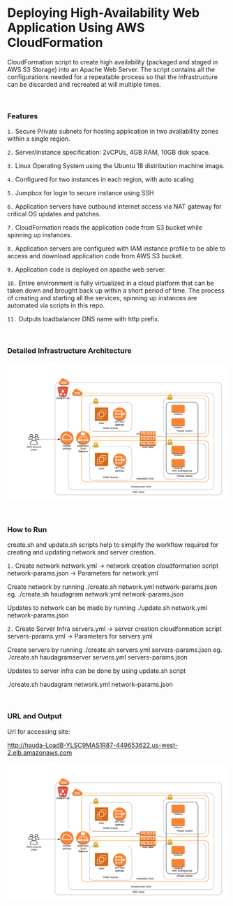 
# Deploying High-Availability Web Application Using AWS CloudFormation

CloudFormation script to create high availability (packaged and staged in AWS S3 Storage) into an Apache Web Server. The script contains all the configurations needed for a repeatable process so that the infrastructure can be discarded and recreated at will multiple times.

<br>

### Features

`1.`  Secure Private subnets for hosting application in two availability zones within a single region.

`2.`  Server/instance specification: 2vCPUs, 4GB RAM, 10GB disk space.

`3.`  Linux Operating System using the Ubuntu 18 distribution machine image.

`4.`  Configured for two instances in each region, with auto scaling

`5.`  Jumpbox for login to secure instance using SSH

`6.`  Application servers have outbound internet access via NAT gateway for critical OS updates and patches.

`7.`  CloudFormation reads the application code from S3 bucket while spinning up instances.

`8.`  Application servers are configured with IAM instance profile to be able to access and download application code from AWS S3 bucket.

`9.` Application code is deployed on apache web server.

`10.` Entire environment is fully virtualized in a cloud platform that can be taken down and brought back up within a short period of time. The process of creating and starting all the services, spinning up instances are automated via scripts in this repo.

`11.` Outputs loadbalancer DNS name with http prefix.

<br>

### Detailed Infrastructure Architecture

![alt text][architecture]

[architecture]: https://github.com/prasadpandari/HACloudFormation/blob/master/HAArchitecture.png "Architecture Diagram"

<br>

### How to Run

create.sh and update.sh scripts help to simplify the workflow required for creating and updating 
network and server creation.

`1.`  Create network
 network.yml -> network creation cloudformation script
 network-params.json -> Parameters for network.yml
 
 Create network by running 
 ./create.sh <some-network-name> network.yml network-params.json
eg. ./create.sh haudagram network.yml network-params.json

 Updates to network can be made by running
 ./update.sh <some-network-name> network.yml network-params.json

`2.` Create Server Infra
 servers.yml -> server creation cloudformation script
 servers-params.yml -> Parameters for servers.yml

 Create servers by running
 ./create.sh <some-server-infra> servers.yml servers-params.json
 eg. ./create.sh haudagramserver servers.yml servers-params.json
 
 Updates to server infra can be done by using update.sh script

./create.sh haudagram network.yml network-params.json

<br>

### URL and Output

Url for accessing site: 

http://hauda-LoadB-YLSC9MAS1R87-449653622.us-west-2.elb.amazonaws.com 

![alt text][architecture]

[Screenshot]: https://github.com/prasadpandari/HACloudFormation/blob/master/Udagram.png "Screenshot"
